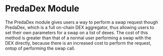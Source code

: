 # PredaDex Module

The PredaDex module gives users a way to perform a swap request though PredaDex, which is a full on-chain DEX aggregator, thus allowing users to set their own parameters for a swap on a list of dexes. The cost of this method is greater than that of a normal user performing a swap with the DEX directly, because there is an increased cost to perform the request, ontop of performing the swap call.